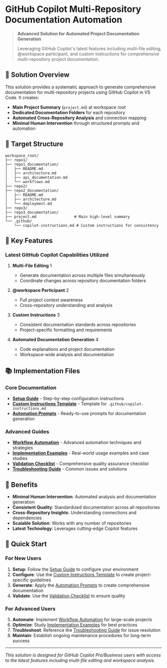 # GitHub Copilot Multi-Repository Documentation Automation

> **Advanced Solution for Automated Project Documentation Generation**
> 
> Leveraging GitHub Copilot's latest features including multi-file editing, @workspace participant, and custom instructions for comprehensive multi-repository project documentation.

## 🎯 Solution Overview

This solution provides a systematic approach to generate comprehensive documentation for multi-repository projects using GitHub Copilot in VS Code. It creates:

- **Main Project Summary** (`project.md`) at workspace root
- **Dedicated Documentation Folders** for each repository
- **Automated Cross-Repository Analysis** and connection mapping
- **Minimal Human Intervention** through structured prompts and automation

## 📁 Target Structure

```
workspace_root/
├── repo1/
├── repo1_documentation/
│   ├── README.md
│   ├── architecture.md
│   ├── api_documentation.md
│   └── workflows.md
├── repo2/
├── repo2_documentation/
│   ├── README.md
│   ├── architecture.md
│   └── deployment.md
├── repo3/
├── repo3_documentation/
├── project.md                 # Main high-level summary
└── .github/
    └── copilot-instructions.md # Custom instructions for consistency
```

## 🚀 Key Features

### Latest GitHub Copilot Capabilities Utilized

1. **Multi-File Editing** <mcreference link="https://github.blog/changelog/2024-10-29-multi-file-editing-code-review-custom-instructions-and-more-for-github-copilot-in-vs-code-october-release-v0-22/" index="1">1</mcreference>
   - Generate documentation across multiple files simultaneously
   - Coordinate changes across repository documentation folders

2. **@workspace Participant** <mcreference link="https://stackoverflow.com/questions/76509513/how-to-use-github-copilot-for-multiple-files" index="2">2</mcreference>
   - Full project context awareness
   - Cross-repository understanding and analysis

3. **Custom Instructions** <mcreference link="https://code.visualstudio.com/docs/copilot/copilot-customization" index="3">3</mcreference>
   - Consistent documentation standards across repositories
   - Project-specific formatting and requirements

4. **Automated Documentation Generation** <mcreference link="https://learn.microsoft.com/en-us/training/modules/generate-documentation-using-github-copilot-tools/" index="4">4</mcreference>
   - Code explanations and project documentation
   - Workspace-wide analysis and documentation

## 📚 Implementation Files

### Core Documentation
- **[Setup Guide](./setup_guide.md)** - Step-by-step configuration instructions
- **[Custom Instructions Template](./custom_instructions.md)** - Template for `.github/copilot-instructions.md`
- **[Automation Prompts](./automation_prompts.md)** - Ready-to-use prompts for documentation generation

### Advanced Guides
- **[Workflow Automation](./workflow_automation.md)** - Advanced automation techniques and strategies
- **[Implementation Examples](./implementation_examples.md)** - Real-world usage examples and case studies
- **[Validation Checklist](./validation_checklist.md)** - Comprehensive quality assurance checklist
- **[Troubleshooting Guide](./troubleshooting_guide.md)** - Common issues and solutions

## 🎯 Benefits

- **Minimal Human Intervention**: Automated analysis and documentation generation
- **Consistent Quality**: Standardized documentation across all repositories
- **Cross-Repository Insights**: Understanding connections and dependencies
- **Scalable Solution**: Works with any number of repositories
- **Latest Technology**: Leverages cutting-edge Copilot features

## 🚀 Quick Start

### For New Users
1. **Setup**: Follow the [Setup Guide](./setup_guide.md) to configure your environment
2. **Configure**: Use the [Custom Instructions Template](./custom_instructions.md) to create project-specific guidelines
3. **Generate**: Apply the [Automation Prompts](./automation_prompts.md) to create comprehensive documentation
4. **Validate**: Use the [Validation Checklist](./validation_checklist.md) to ensure quality

### For Advanced Users
5. **Automate**: Implement [Workflow Automation](./workflow_automation.md) for large-scale projects
6. **Optimize**: Study [Implementation Examples](./implementation_examples.md) for best practices
7. **Troubleshoot**: Reference the [Troubleshooting Guide](./troubleshooting_guide.md) for issue resolution
8. **Maintain**: Establish ongoing maintenance procedures for long-term success

---

*This solution is designed for GitHub Copilot Pro/Business users with access to the latest features including multi-file editing and workspace analysis.*
